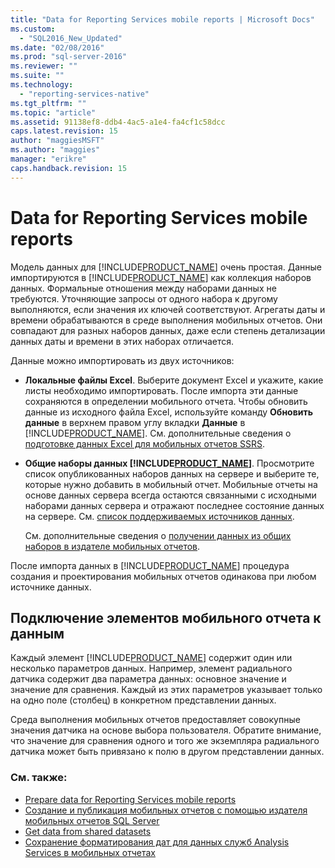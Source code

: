 ```yaml
---
title: "Data for Reporting Services mobile reports | Microsoft Docs"
ms.custom: 
  - "SQL2016_New_Updated"
ms.date: "02/08/2016"
ms.prod: "sql-server-2016"
ms.reviewer: ""
ms.suite: ""
ms.technology: 
  - "reporting-services-native"
ms.tgt_pltfrm: ""
ms.topic: "article"
ms.assetid: 91138ef8-ddb4-4ac5-a1e4-fa4cf1c58dcc
caps.latest.revision: 15
author: "maggiesMSFT"
ms.author: "maggies"
manager: "erikre"
caps.handback.revision: 15
---
```

# Data for Reporting Services mobile reports
Модель данных для [!INCLUDE[PRODUCT_NAME](../../includes/ss-mobilereptpub-long.md)] очень простая. Данные импортируются в [!INCLUDE[PRODUCT_NAME](../../includes/ss-mobilereptpub-short.md)] как коллекция наборов данных. Формальные отношения между наборами данных не требуются. Уточняющие запросы от одного набора к другому выполняются, если значения их ключей соответствуют. Агрегаты даты и времени обрабатываются в среде выполнения мобильных отчетов. Они совпадают для разных наборов данных, даже если степень детализации данных даты и времени в этих наборах отличается.   
  
Данные можно импортировать из двух источников:   
  
* **Локальные файлы Excel**. Выберите документ Excel и укажите, какие листы необходимо импортировать. После импорта эти данные сохраняются в определении мобильного отчета. Чтобы обновить данные из исходного файла Excel, используйте команду **Обновить данные** в верхнем правом углу вкладки **Данные** в [!INCLUDE[PRODUCT_NAME](../../includes/ss-mobilereptpub-short.md)]. См. дополнительные сведения о [подготовке данных Excel для мобильных отчетов SSRS](../../reporting-services/mobile-reports/prepare-excel-data-for-reporting-services-mobile-reports.md).  
  
* **Общие наборы данных [!INCLUDE[PRODUCT_NAME](../../includes/server-product-name.md)]**. Просмотрите список опубликованных наборов данных на сервере и выберите те, которые нужно добавить в мобильный отчет. Мобильные отчеты на основе данных сервера всегда остаются связанными с исходными наборами данных сервера и отражают последнее состояние данных на сервере. См. [список поддерживаемых источников данных](https://msdn.microsoft.com/library/ms159219.aspx).   
  
  См. дополнительные сведения о [получении данных из общих наборов в издателе мобильных отчетов](../../reporting-services/mobile-reports/get-data-from-shared-datasets-in-reporting-services-mobile-reports.md).  
  
После импорта данных в [!INCLUDE[PRODUCT_NAME](../../includes/ss-mobilereptpub-short.md)] процедура создания и проектирования мобильных отчетов одинакова при любом источнике данных.   
  
## Подключение элементов мобильного отчета к данным ##  
  
Каждый элемент [!INCLUDE[PRODUCT_NAME](../../includes/short-product-name.md)] содержит один или несколько параметров данных. Например, элемент радиального датчика содержит два параметра данных: основное значение и значение для сравнения. Каждый из этих параметров указывает только на одно поле (столбец) в конкретном представлении данных.   
  
Среда выполнения мобильных отчетов предоставляет совокупные значения датчика на основе выбора пользователя. Обратите внимание, что значение для сравнения одного и того же экземпляра радиального датчика может быть привязано к полю в другом представлении данных.   
  
### См. также:  
-  [Prepare data for Reporting Services mobile reports](../../reporting-services/mobile-reports/prepare-data-for-reporting-services-mobile-reports.md)
- [Создание и публикация мобильных отчетов с помощью издателя мобильных отчетов SQL Server](../../reporting-services/mobile-reports/create-mobile-reports-with-sql-server-mobile-report-publisher.md)  
- [Get data from shared datasets](../../reporting-services/mobile-reports/get-data-from-shared-datasets-in-reporting-services-mobile-reports.md)
- [Сохранение форматирования дат для данных служб Analysis Services в мобильных отчетах](../../reporting-services/mobile-reports/retain-date-formatting-for-analysis-services-in-mobile-reports.md) 
  
  
